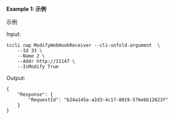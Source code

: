 **Example 1: 示例**

示例

Input: 

```
tccli cwp ModifyWebHookReceiver --cli-unfold-argument  \
    --Id 33 \
    --Name 2 \
    --Addr http://21147 \
    --IsModify True
```

Output: 
```
{
    "Response": {
        "RequestId": "b24a145a-a2d3-4c17-8019-576ebb12823f"
    }
}
```

